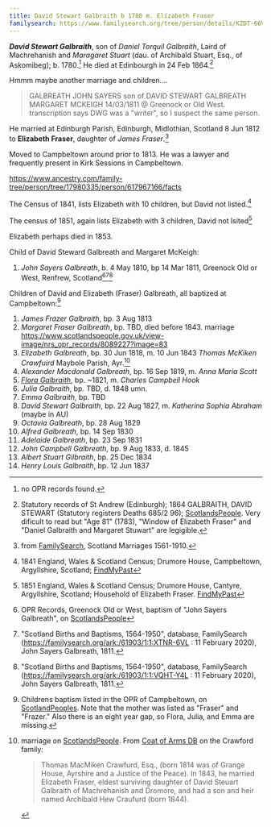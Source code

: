 ```yaml
---
title: David Stewart Galbraith b 1780 m. Elizabeth Fraser
familysearch: https://www.familysearch.org/tree/person/details/KZDT-66V
---
```

***David Stewart Galbraith***, son of *Daniel Torquil Galbraith*, Laird of Machrehanish and *Maragaret Stuart* (dau. of Archibald Stuart, Esq., of Askomibeg); b. 1780.[^birth]   He died at Edinbourgh in 24 Feb 1864.[^death]

Hmmm maybe another marriage and children....

> GALBREATH JOHN SAYERS son of DAVID STEWART GALBREATH MARGARET MCKEIGH 14/03/1811 @ Greenock or Old West.
> transcription says DWG was a "writer", so I suspect the same person.


He married at Edinburgh Parish, Edinburgh, Midlothian, Scotland 8 Jun 1812 to **Elizabeth Fraser**, daughter of *James Fraser*.[^marriage]

Moved to Campbeltown around prior to 1813.  He was a lawyer and frequently present in Kirk Sessions in Campbeltown.

https://www.ancestry.com/family-tree/person/tree/17980335/person/617967166/facts

The Census of 1841, lists Elizabeth with 10 children, but David not listed.[^census1841]

The census of 1851, again lists Elizabeth with 3 children, David not lsited[^census1851]

Elizabeth perhaps died in 1853.

Child of David Steward Galbreath and Margaret McKeigh:

1. *John Sayers Galbreath*, b. 4 May 1810, bp 14 Mar 1811, Greenock Old or West, Renfrew, Scotland[^jsg-birth1][^jsg-birth2][^jsg-birth3]

Children of David and Elizabeth (Fraser) Galbreath, all baptized at Campbeltown:[^oprchildren]

1. *James Frazer Galbraith*, bp. 3 Aug 1813
2. *Margaret Fraser Galbreath*, bp. TBD, died before 1843. marriage https://www.scotlandspeople.gov.uk/view-image/nrs_opr_records/8089227?image=83
3. *Elizabeth Galbreath*, bp. 30 Jun 1818, m. 10 Jun 1843 *Thomas McKiken Crawfuird* Maybole Parish, Ayr.[^eg]
4. *Alexander Macdonald Galbreath*, bp. 16 Sep 1819, m. *Anna Maria Scott*
5. *[Flora Galbraith](galbraith-flora-1821.md)*, bp. ~1821, m. *Charles Campbell Hook*
6. *Julia Galbraith*, bp. TBD, d. 1848 umn.
7. *Emma Galbraith*, bp.  TBD
8. *David Stewart Galbraith*, bp. 22 Aug 1827, m. *Katherina Sophia Abraham* (maybe in AU)
9. *Octavia Galbreath*, bp. 28 Aug 1829
10. *Alfred Galbreath*, bp. 14 Sep 1830
11. *Adelaide Galbreath*, bp. 23 Sep 1831
12. *John Campbell Galbreath*, bp. 9 Aug 1833, d. 1845
13. *Albert Stuart Gilbraith*, bp. 25 Dec 1834
14. *Henry Louis Galbraith*, bp. 12 Jun 1837

[^birth]: no OPR records found.

[^death]: Statutory records of St Andrew (Edinburgh); 1864 GALBRAITH, DAVID STEWART (Statutory registers Deaths 685/2 96); [ScotlandsPeople](https://www.scotlandspeople.gov.uk/view-image/nrs_stat_deaths/685325).  Very dificult to read but "Age 81" (1783), "Window of Elizabeth Fraser" and "Daniel Galbraith and Margaret Stuwart" are legigible.

[^jsg-birth1]: OPR Records, Greenock Old or West, baptism of "John Sayers Galbreath", on [ScotlandsPeople](https://www.scotlandspeople.gov.uk/view-image/nrs_opr_records/2357669?image=179)

[^jsg-birth2]: "Scotland Births and Baptisms, 1564-1950", database, FamilySearch (https://familysearch.org/ark:/61903/1:1:XTNR-6VL : 11 February 2020), John Sayers Galbreath, 1811.

[^jsg-birth3]: "Scotland Births and Baptisms, 1564-1950", database, FamilySearch (https://familysearch.org/ark:/61903/1:1:VQHT-Y4L : 11 February 2020), John Sayers Galbreath, 1811.

[^marriage]: from [FamilySearch](https://www.familysearch.org/ark:/61903/1:1:XYMB-GQB), Scotland Marriages 1561-1910.

[^oprchildren]: Childrens baptism listed in the OPR of Campbeltown, on [ScotlandPeoples](https://www.scotlandspeople.gov.uk/record-results?search_type=people&event=%28B%20OR%20C%20OR%20S%29&record_type%5B0%5D=opr_births&church_type=Old%20Parish%20Registers&dl_cat=church&dl_rec=church-births-baptisms&surname=galbreath&surname_so=exact&forename_so=starts&from_year=1818&to_year=1840&parent_names_so=exact&parent_name_two=frazer&parent_name_two_so=fuzzy&county=ARGYLL&record=Church%20of%20Scotland%20%28old%20parish%20registers%29%20Roman%20Catholic%20Church%20Other%20churches&sort=asc&order=Date&field=year). Note that the mother was listed as "Fraser" and "Frazer."  Also there is an eight year gap, so Flora, Julia, and Emma are missing.

[^bio]: from  Walford, Edward. The County Families of the United Kingdom, Or Royal Manual of the Titled and Untitled Aristocracy of Great Britain and Ireland ; Containing a Brief Notice of the Descent, Birth, Marriage, Education, and Appointments of Each Person, His Heir ... Together with His Town Address and Country Residence. United Kingdom: Hardwicke, 1864.  Available on [Google Books](https://www.google.com/books/edition/The_County_Families_of_the_United_Kingdo/n9pv_1xLploC)
    > GALBRAITH, DAVID STUART, Esq., late of Machrehanish, and of Drumore House, co. Argyll
    > 
    > Only surviving son of the late Daniel Torquil Galbraith, Laird of Machrehanish,
    > by Maragaret, dau. of Archibald Stuart, Esq., of Askomibeg; b. 1780;
    > m. 1812 Elizabeth, only dau. of the late James Fraser, Esq., of Isle of Skye.
    > Educated at the University of Edinburgh. Is a J.P. and D.L. for co. Argyll. --
    > Residence: Holt Manor House, near Chippenham, Wilts.
    
[^eg]: marriage on [ScotlandsPeople](https://www.scotlandspeople.gov.uk/record-results?search_type=people&event=M&record_type%5B0%5D=opr_marriages&church_type=Old%20Parish%20Registers&dl_cat=church&dl_rec=church-banns-marriages&surname=galbraith&surname_so=fuzzy&forename_so=starts&sex=F&spouse_name=craw&spouse_name_so=starts&from_year=1843&to_year=1843&record=Church%20of%20Scotland%20%28old%20parish%20registers%29%20Roman%20Catholic%20Church%20Other%20churches).  From [Coat of Arms DB](https://coadb.com/surnames/crawford-arms.html) on the Crawford family:
    > Thomas MacMiken Crawfurd, Esq., (born 1814 was of Grange House, Ayrshire and a Justice of the Peace).
    > In 1843, he married Elizabeth Fraser, eldest surviving daughter of David Steuart Galbraith 
    > of Machrehanish and Dromore, and had a son and heir named Archibald Hew Craufurd (born 1844). 

[^census1841]: 1841 England, Wales & Scotland Census; Drumore House, Campbeltown, Argyllshire, Scotland; [FindMyPast](https://www.findmypast.com/transcript?id=GBC/1841/0016606518&expand=true)

[^census1851]: 1851 England, Wales & Scotland Census; Drumore House, Cantyre, Argyllshire, Scotland; Household of Elizabeth Fraser. [FindMyPast](https://www.findmypast.com/transcript?id=GBC/1851/0019255537&expand=true)

[^census1851-dsg]: https://www.findmypast.com/transcript?id=GBC/1851/0018848757&expand=true

[^census1861]: https://www.findmypast.com/transcript?id=GBC/1861/0000649715&expand=true
